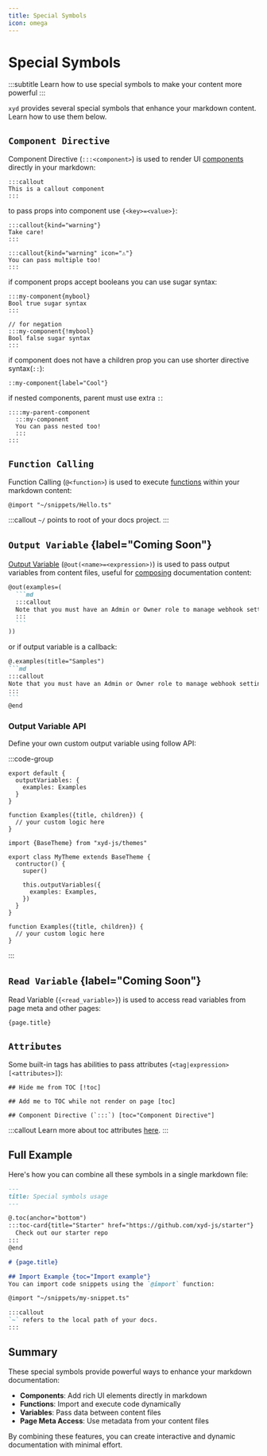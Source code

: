 ```yaml
---
title: Special Symbols
icon: omega
---
```


# Special Symbols
:::subtitle
Learn how to use special symbols to make your content more powerful
:::

<code>xyd</code> provides several special symbols that enhance your markdown content. 
Learn how to use them below.

## `Component Directive`
Component Directive (`:::<component>`) is used to render UI [components](/docs/components) directly in your markdown:

```mdx
:::callout
This is a callout component
:::
```

to pass props into component use `{<key>=<value>}`:
```mdx
:::callout{kind="warning"}
Take care!
:::

:::callout{kind="warning" icon="⚠️"}
You can pass multiple too!
:::
``` 

if component props accept booleans you can use sugar syntax:
```mdx
:::my-component{mybool}
Bool true sugar syntax
:::

// for negation
:::my-component{!mybool}
Bool false sugar syntax
:::
```

if component does not have a children prop you can use shorter directive syntax(`::`):
```mdx
::my-component{label="Cool"}
```

if nested components, parent must use extra `:`:
```mdx
::::my-parent-component
  :::my-component
  You can pass nested too!
  :::
:::
```

## `Function Calling`
Function Calling (`@<function>`) is used to execute [functions](/docs/reference/functions) within your markdown content:

```mdx
@import "~/snippets/Hello.ts"
```
:::callout
`~/` points to root of your docs project.
:::

## `Output Variable` {label="Coming Soon"}
[Output Variable](/docs/reference/functions/out) (`@out(<name>=<expression>)`) is used to pass output variables from content files, useful for [composing](/docs/guides/compose-content) documentation content:

~~~md
@out(examples=(
  ```md
  :::callout
  Note that you must have an Admin or Owner role to manage webhook settings.
  :::
  ```
))
~~~

or if output variable is a callback:
~~~md
@.examples(title="Samples")
```md
:::callout
Note that you must have an Admin or Owner role to manage webhook settings.
:::
```
@end
~~~

###  Output Variable API
Define your own custom output variable using follow API:

:::code-group
```tsx Settings API
export default {
  outputVariables: {
    examples: Examples
  }
}

function Examples({title, children}) {
  // your custom logic here
}
```

```tsx Theme API
import {BaseTheme} from "xyd-js/themes"

export class MyTheme extends BaseTheme {
  contructor() {
    super()

    this.outputVariables({
      examples: Examples,
    })
  }
}

function Examples({title, children}) {
  // your custom logic here
}

```
:::

## `Read Variable` {label="Coming Soon"}
Read Variable (`{<read_variable>}`) is used to access read variables from page meta and other pages:

```mdx
{page.title}
```

## `Attributes`
Some built-in tags has abilities to pass attributes (`<tag|expression>[<attributes>]`):
```mdx
## Hide me from TOC [!toc]

## Add me to TOC while not render on page [toc]

## Component Directive (`:::`) [toc="Component Directive"]
```

:::callout
Learn more about toc attributes [here](/docs/guides/writing-quickstart#toc-anchors).
:::

## Full Example
Here's how you can combine all these symbols in a single markdown file:

```md
---
title: Special symbols usage
---

@.toc(anchor="bottom")
:::toc-card{title="Starter" href="https://github.com/xyd-js/starter"}
  Check out our starter repo
:::
@end

# {page.title}

## Import Example {toc="Import example"}
You can import code snippets using the `@import` function:

@import "~/snippets/my-snippet.ts"

:::callout
`~` refers to the local path of your docs.
:::
```

## Summary
These special symbols provide powerful ways to enhance your markdown documentation:

- **Components**: Add rich UI elements directly in markdown
- **Functions**: Import and execute code dynamically
- **Variables**: Pass data between content files
- **Page Meta Access**: Use metadata from your content files

By combining these features, you can create interactive and dynamic documentation with minimal effort.

